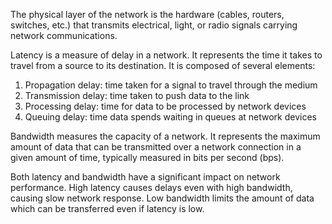 The physical layer of the network is the hardware (cables, routers, switches, etc.) that transmits electrical, light, or radio signals carrying network communications.

Latency is a measure of delay in a network. It represents the time it takes to travel from a source to its destination. It is composed of several elements:
1. Propagation delay: time taken for a signal to travel through the medium
2. Transmission delay: time taken to push data to the link
3. Processing delay: time for data to be processed by network devices
4. Queuing delay: time data spends waiting in queues at network devices

Bandwidth measures the capacity of a network. It represents the maximum amount of data that can be transmitted over a network connection in a given amount of time, typically measured in bits per second (bps).

Both latency and bandwidth have a significant impact on network performance. High latency causes delays even with high bandwidth, causing slow network response. Low bandwidth limits the amount of data which can be transferred even if latency is low.